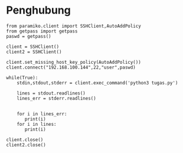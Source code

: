 # Penghubung
    from paramiko.client import SSHClient,AutoAddPolicy
    from getpass import getpass
    paswd = getpass()

    client = SSHClient()
    client2 = SSHClient()

    client.set_missing_host_key_policy(AutoAddPolicy())
    client.connect("192.168.100.144",22,"user",paswd)

    while(True):
        stdin,stdout,stderr = client.exec_command('python3 tugas.py')

        lines = stdout.readlines()
        lines_err = stderr.readlines()


        for i in lines_err:
           print(i)
        for i in lines:
           print(i)

    client.close()
    client2.close()
